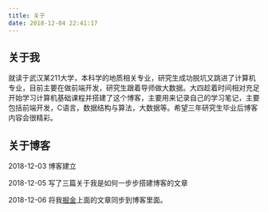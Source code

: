```yaml
---
title: 关于
date: 2018-12-04 22:41:17
---
```

## 关于我
就读于武汉某211大学，本科学的地质相关专业，研究生成功脱坑又跳进了计算机专业，目前主要在做前端开发，研究生跟着导师做大数据。大四趁着时间相对充足开始学习计算机基础课程并搭建了这个博客，主要用来记录自己的学习笔记，主要包括前端开发，C语言，数据结构与算法，大数据等。希望三年研究生毕业后博客内容会很精彩。
## 关于博客
2018-12-03 博客建立

2018-12-05 写了三篇关于我是如何一步步搭建博客的文章

2018-12-06 将我[掘金](https://juejin.im/user/59c5b2eaf265da0659432394/posts)上面的文章同步到博客里面。


